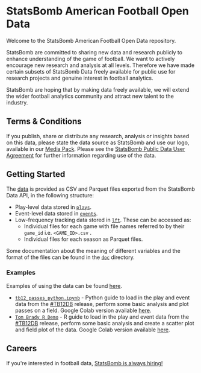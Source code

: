 # StatsBomb American Football Open Data

Welcome to the StatsBomb American Football Open Data repository.

StatsBomb are committed to sharing new data and research publicly to enhance understanding of the game of football. We want to actively encourage new research and analysis at all levels. Therefore we have made certain subsets of StatsBomb Data freely available for public use for research projects and genuine interest in football analytics.

StatsBomb are hoping that by making data freely available, we will extend the wider football analytics community and attract new talent to the industry.

## Terms & Conditions

If you publish, share or distribute any research, analysis or insights based on this data, please state the data source as StatsBomb and use our logo, available in our [Media Pack](https://statsbomb.com/media-pack/). Please see the [StatsBomb Public Data User Agreement](./LICENSE.pdf) for further information regarding use of the data.

## Getting Started

The [data](./data/) is provided as CSV and Parquet files exported from the StatsBomb Data API, in the following structure:

* Play-level data stored in [`plays`](./data/plays/).
* Event-level data stored in [`events`](./data/events/).
* Low-frequency tracking data stored in [`lft`](./data/lft/). These can be accessed as:
    * Individual files for each game with file names referred to by their `game_id` i.e. `<GAME_ID>.csv` .
    * Individual files for each season as Parquet files.

Some documentation about the meaning of different variables and the format of the files can be found in the [`doc`](./doc) directory.

### Examples
Examples of using the data can be found [here](./examples/).
* [`tb12_passes_python.ipynb`](./examples/tb12_passes_python.ipynb) - Python guide to load in the play and event data from the [#TB12DB](https://statsbomb.com/articles/football/the-tom-brady-data-biography/) release, perform some basic analysis and plot passes on a field. Google Colab version available [here](https://colab.research.google.com/drive/1yDlTc2i-ycyVf02OKJbEjTfrmN0wBPLR?usp=sharing).
* [`Tom Brady R Demo`](./examples/Tom_Brady_R_Demo.ipynb) - R guide to load in the play and event data from the [#TB12DB](https://statsbomb.com/articles/football/the-tom-brady-data-biography/) release, perform some basic analysis and create a scatter plot and field plot of the data. Google Colab version available [here](https://colab.research.google.com/drive/1IwZ9T9FC0G1M-5zfVuf8d8Ax_8a56WLl?usp=sharing).

## Careers

If you're interested in football data, [StatsBomb is always hiring!](https://statsbomb.bamboohr.com/jobs/)

